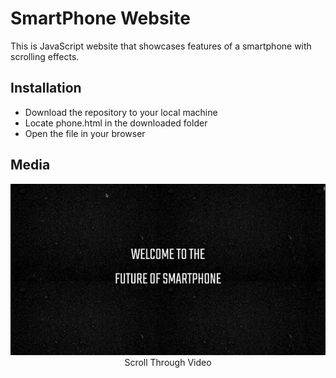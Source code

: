 <h1>SmartPhone Website</h1>
This is JavaScript website that showcases features of a smartphone with scrolling effects.
<h2>Installation</h2>
<ul>
	<li>Download the repository to your local machine</li>
	<li>Locate phone.html in the downloaded folder</li>
	<li>Open the file in your browser</li>
</ul>
<h2>Media</h2>
<p align="center">
  <img src="/github/1.gif">
  <br>Scroll Through Video
</p>
